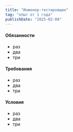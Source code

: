 ```yaml
---
title: "Инженер-тестировщик"
tag: "опыт от 1 года"
publishDate: "2025-02-08"
---
```


#### Обязанности
- раз
- два
- три

#### Требования
- раз
- два
- три

#### Условия
- раз
- два
- три